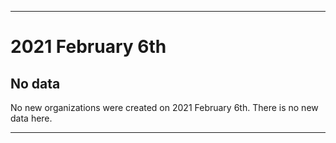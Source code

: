 
***

# 2021 February 6th

## No data

No new organizations were created on 2021 February 6th. There is no new data here.

***
